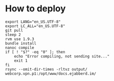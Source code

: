 # How to deploy

    export LANG="en_US.UTF-8"
    export LC_ALL="en_US.UTF-8"
    git pull
    sleep 2
    rvm use 1.9.3
    bundle install
    nanoc compile
    if [ ! "$?" -eq "0" ]; then
    	echo "Error compiling, not sending site..."
	    exit 1
    fi
    rsync --omit-dir-times -rltvz output/ webcorp.vpn.p1:/opt/www/docs.ejabberd.im/
